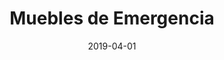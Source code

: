 ---
layout: post
title: Muebles de Emergencia
date: 2019-04-01
summary: "Robots mediocres, pero con buenas intenciones"
thumbnail: "assets/img/shitty.jpg"
---